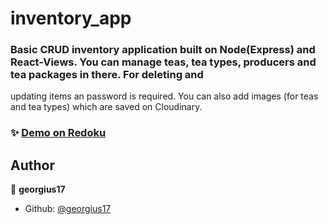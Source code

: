 # inventory_app


### Basic CRUD inventory application built on Node(Express) and React-Views. You can manage teas, tea types, producers and tea packages in there. For deleting and 
updating items an password is required. You can also add images (for teas and tea types) which are saved on Cloudinary.

### ✨ [Demo on Redoku](https://mysterious-refuge-45625.herokuapp.com/)

 

## Author

👤 **georgius17**


* Github: [@georgius17](https://github.com/georgius17)
